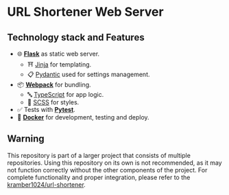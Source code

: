 # URL Shortener Web Server

## Technology stack and Features

- 🌐 [**Flask**](https://flask.palletsprojects.com/) as static web server.
    - ⛩️ [Jinja](https://jinja.palletsprojects.com/) for templating.
    - 📋 [Pydantic](https://docs.pydantic.dev/) used for settings management.
- 📦 [**Webpack**](https://webpack.js.org/) for bundling.
    - 🔤 [TypeScript](https://www.typescriptlang.org/) for app logic.
    - 🎨 [SCSS](https://sass-lang.com/) for styles.
- ✅ Tests with [**Pytest**](https://pytest.org/).
- 🐋 [**Docker**](https://www.docker.com/) for development, testing and deploy.

## Warning

This repository is part of a larger project that consists of multiple repositories. Using this repository on its own is not recommended, as it may not function correctly without the other components of the project. For complete functionality and proper integration, please refer to the [kramber1024/url-shortener](https://github.com/kramber1024/url-shortener).

